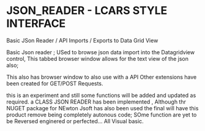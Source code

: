 # JSON_READER - LCARS STYLE INTERFACE
Basic JSon Reader / API Imports / Exports to Data Grid View

Basic Json reader ; USed to browse json data import into the Datagridview control, 
This tabbed browser window allows for the text view of the json also; 

This also has browser window to also use with a API Other extensions have been created for GET/POST Requests. 

this is an experiment and still some functions will be added and updated as required. 
a CLASS JSON READER has been implemented , Although thr NUGET package for NEwton Jsoft has also been used the final will have this product remove being completely autonous code; 
SOme function are yet to be Reversed enginered or perfected... All Visual basic. 
